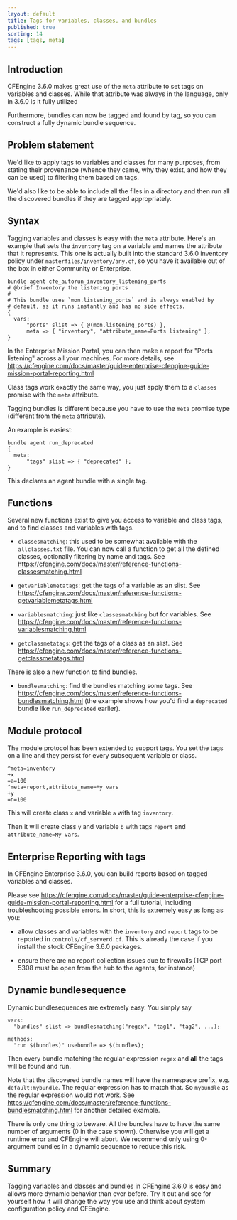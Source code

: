```yaml
---
layout: default
title: Tags for variables, classes, and bundles
published: true
sorting: 14
tags: [tags, meta]
---
```


## Introduction

CFEngine 3.6.0 makes great use of the `meta` attribute to set tags
on variables and classes. While that attribute was always in the
language, only in 3.6.0 is it fully utilized

Furthermore, bundles can now be tagged and found by tag, so you can
construct a fully dynamic bundle sequence.

## Problem statement

We'd like to apply tags to variables and classes for many purposes,
from stating their provenance (whence they came, why they exist, and
how they can be used) to filtering them based on tags.

We'd also like to be able to include all the files in a directory and
then run all the discovered bundles if they are tagged appropriately.

## Syntax

Tagging variables and classes is easy with the `meta` attribute.
Here's an example that sets the `inventory` tag on a variable and
names the attribute that it represents. This one is actually built
into the standard 3.6.0 inventory policy under
`masterfiles/inventory/any.cf`, so you have it available out
of the box in either Community or Enterprise.

```
bundle agent cfe_autorun_inventory_listening_ports
# @brief Inventory the listening ports
#
# This bundle uses `mon.listening_ports` and is always enabled by
# default, as it runs instantly and has no side effects.
{
  vars:
      "ports" slist => { @(mon.listening_ports) },
      meta => { "inventory", "attribute_name=Ports listening" };
}
```

In the Enterprise Mission Portal, you can then make a report for
"Ports listening" across all your machines. For more details, see
https://cfengine.com/docs/master/guide-enterprise-cfengine-guide-mission-portal-reporting.html

Class tags work exactly the same way, you just apply them to a
`classes` promise with the `meta` attribute.

Tagging bundles is different because you have to use the `meta`
promise type (different from the `meta` attribute).

An example is easiest:

```
bundle agent run_deprecated
{
  meta:
      "tags" slist => { "deprecated" };
}
```

This declares an agent bundle with a single tag.

## Functions

Several new functions exist to give you access to variable and class
tags, and to find classes and variables with tags.

* `classesmatching`: this used to be somewhat available with the
`allclasses.txt` file. You can now call a function to get all the
defined classes, optionally filtering by name and tags. See
https://cfengine.com/docs/master/reference-functions-classesmatching.html

* `getvariablemetatags`: get the tags of a variable as an slist. See
https://cfengine.com/docs/master/reference-functions-getvariablemetatags.html

* `variablesmatching`: just like `classesmatching` but for variables.
See https://cfengine.com/docs/master/reference-functions-variablesmatching.html

* `getclassmetatags`: get the tags of a class as an slist. See
https://cfengine.com/docs/master/reference-functions-getclassmetatags.html

There is also a new function to find bundles.

* `bundlesmatching`: find the bundles matching some tags. See
https://cfengine.com/docs/master/reference-functions-bundlesmatching.html
(the example shows how you'd find a `deprecated` bundle like
`run_deprecated` earlier).

## Module protocol

The module protocol has been extended to support tags. You set the
tags on a line and they persist for every subsequent variable or
class.

```
^meta=inventory
+x
=a=100
^meta=report,attribute_name=My vars
+y
=n=100
```

This will create class `x` and variable `a` with tag `inventory`.

Then it will create class `y` and variable `b` with tags `report` and
`attribute_name=My vars`.

## Enterprise Reporting with tags

In CFEngine Enterprise 3.6.0, you can build reports based on tagged variables
and classes.

Please see
https://cfengine.com/docs/master/guide-enterprise-cfengine-guide-mission-portal-reporting.html
for a full tutorial, including troubleshooting possible errors. In
short, this is extremely easy as long as you:

* allow classes and variables with the `inventory` and `report` tags
to be reported in `controls/cf_serverd.cf`. This is already the case
if you install the stock CFEngine 3.6.0 packages.

* ensure there are no report collection issues due to firewalls (TCP
port 5308 must be open from the hub to the agents, for instance)

## Dynamic bundlesequence

Dynamic bundlesequences are extremely easy.  You simply say

```
vars:
  "bundles" slist => bundlesmatching("regex", "tag1", "tag2", ...);

methods:
  "run $(bundles)" usebundle => $(bundles);
```

Then every bundle matching the regular expression `regex` and **all**
the tags will be found and run.

Note that the discovered bundle names will have the namespace prefix,
e.g. `default:mybundle`. The regular expression has to match that. So
`mybundle` as the regular expression would not work. See
https://cfengine.com/docs/master/reference-functions-bundlesmatching.html
for another detailed example.

There is only one thing to beware. All the bundles have to have the
same number of arguments (0 in the case shown). Otherwise you will get
a runtime error and CFEngine will abort. We recommend only using
0-argument bundles in a dynamic sequence to reduce this risk.

## Summary

Tagging variables and classes and bundles in CFEngine 3.6.0 is easy
and allows more dynamic behavior than ever before. Try it out and see
for yourself how it will change the way you use and think about
system configuration policy and CFEngine.
